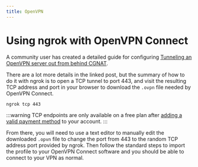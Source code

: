 ```yaml
---
title: OpenVPN
---
```


# Using ngrok with OpenVPN Connect

A community user has created a detailed guide for configuring [Tunneling an OpenVPN server out from behind CGNAT](https://forums.openvpn.net/viewtopic.php?p=116476#p116476).

There are a lot more details in the linked post, but the summary of how to do it with ngrok is to open a TCP tunnel to port 443, and visit the resulting TCP address and port in your browser to download the `.ovpn` file needed by OpenVPN Connect.

```bash
ngrok tcp 443
```

:::warning
TCP endpoints are only available on a free plan after [adding a valid payment method](https://dashboard.ngrok.com/settings#id-verification) to your account.
:::

From there, you will need to use a text editor to manually edit the downloaded `.opvn` file to change the port from 443 to the random TCP address port provided by ngrok. Then follow the standard steps to import the profile to your OpenVPN Connect software and you should be able to connect to your VPN as normal.
